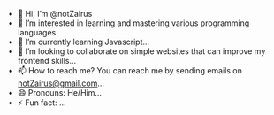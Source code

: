 - 👋 Hi, I’m @notZairus
- 👀 I’m interested in learning and mastering various programming languages.
- 🌱 I’m currently learning Javascript...
- 💞️ I’m looking to collaborate on simple websites that can improve my frontend skills...
- 📫 How to reach me? You can reach me by sending emails on notZairus@gmail.com...
- 😄 Pronouns: He/Him...
- ⚡ Fun fact: ...

<!---
notZairus/notZairus is a ✨ special ✨ repository because its `README.md` (this file) appears on your GitHub profile.
You can click the Preview link to take a look at your changes.
--->
